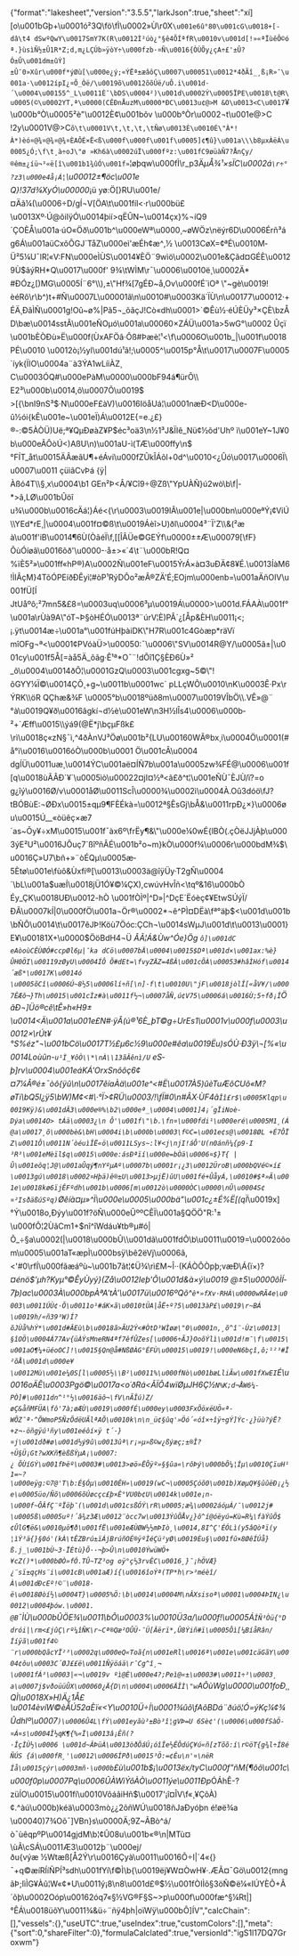 {"format":"lakesheet","version":"3.5.5","larkJson":true,"sheet":"xí][o\u001bGþ+\u0001ó²3Q\fö\fÌ\u0002»Ù\r0X`\u001e6û°80\u001cG\u0018+[­dâ\t4 dSwºQwY\u0017SmY7K(R\u0012Ì²úò¿°§ê4ÕÍªfR\u0010v\u001d[!»«ªÏùêÔ©óª.}ùsìÑ½±Û1R*Z;d,m¿LÇÚb»ÿòY÷\u000fzb·¤Ñ\u0016{ÒÙÕy¿çA÷£'±Û?Ó±Û\u001dm±ûÝ]±Û¯0»Xûr\u000f*ýØù[\u000e¿ý;«ÝËª±æâôÇ\u0007\u00051\u0012*4ðÃî_¸ß¡R»¯\u001a·\u0012ípI­¿¤Õ_Òë/\u0019õ\u0012õõÚë/uÔ.i\u001d·´\u0004\u00155^_L\u0011È¯\bDS\u0004²)\u001d\u0002Ý\u0005ÏPE\u0018\t@R\u0005(©\u0002YT,ª\u0000(CÊÐnÅuzM\u0000*ÐC\u0013u¢@>M &O\u0013<C\u0017`¥\u000b°Ò\u0005²è\"\u0012È¢\u001bõv \u000b°Òr\u0002¬t\u001e@>C !2y\u0001V@>C`õ\t\u0001V\t,\t,\t,\tÑø\u0013È\u0010É\"À*!À*)èó¤@¾¤@¾¤@¾¤ÈAÔÉ×Ë<ß\u000f\u000f\u001f\u0005]¢¶û}\u001a\\\b8µxÀëÁ\u0005¿Ó;\f\t¸à÷oJ\"ø »Kh6à\u0002úÏ\u000fºz:\u001fC9øüàÑ7?ÅnÇy/®êm±¿íü¬³«ë[î\u001b1¾ûÓ\u001f»`¦øþqw\u000fÌ\r_p3Ä_µÅ¾¹×sÏC\u0002á`\r÷°?z3\u000e4å¡Á¦`\u00012±¶öc\u001e  Q}!37d¾XyÓ\u00000_¡ü yø:Ö[}RU\u001e/¤Äã¼(\u0006÷D/gÍ¬V[ÖA\t\u001fíl<·r\u000bü£\u0013Xº·Ú@õiIÿÓ\u0014þií>qËÛN~\u0014çx­}%¬íQ9´ÇOÈÅ\u001a·úO«Öð\u001b^\u000eWª\u0000¸~øWÖz\nëýr6D\u0006Érñ³ág6Á\u001aüCxõÕGJ´TåZ\u000eì'æÉh¢æ^,½ \u0013CøX=¢ªÉ\u0010M­Ü²5¼U¯lR¦«V­:FN\u000eÌÙS\u0014¥ÈÖ¨9wìö\u0002\u001e&Çãd¤GÉÈ\u00129Ù$ãýRH*Q\u0017\u000f' 9¾\tWÌM\r¯\u0006\u0010ë¸\u0002Ä*#ÐÓz¿[)MG\u0005Í¨6°\\),±\"Hf¾[7gÉÐ~å,Ov\u000fÉ`ìOª \"~gè\u0019!èéRô\r\b^)t+#Ñ\u0007L\u00001ã\n\u0010#\u0003Kä`ÏÙ\n\u00177\u00012·+ÉÄ¸ÐâÌÑ\u0001g!Oû~ø%|Pã5¬_õãçJ!Cò«dh\u0001>`©Êù½·éÚÈÜy³×ÇÈ\bzÅD\bæ\u0014sstÂ\u001eÑOµó\u001a\u00060×ZÁÜ\u001a>5wG°\u0002 Ûçï \u001bÈÒÐù»Ë\u000f(ÙxAFÖâ·Ôß#Þæè¦¹<\f\u0006O\u001b_|\u001f\u0018PÉ\u0010 \u0012ò¡½yl\u001dú¹ã!;\u0005^\u0015p°Å\t\u0017\u0007F\u0005`íyk{ÏIO\u0004a¨à3ÝA1wLíiÀZ¸ C\u0003ÓQ#\u000ePàM\u0000\u000bF94á¶ürÕ\\ E2³\u000b\u0014,ô\u0007Õ\u0019$>[{\bnI9nS³$·N\u000eF£àV)\u0016IöåUá¦\u0001næÐ<D\u000e-û½ói{kÊ\u001e~\u001eÏ)Á\u0012E{=e.¿£}®-:©5ÀÒÜ)Uë;ª¥QµÐøàZ¥P$éc³oä3\n½1³J&ÏIê_Nü¢½õd'Uhº ì\u001eY~1J¥0b\u000eÃÔòÚ<)AßU\n)\u001aU-­ì(TÆ\u000ffy\n$°FÍT_åt\u0015ÄÂæâU¶+éÁvi\u000fZÛkÎÁõl+0d^\u0010<¿Ûó\u0017\u0006Ï\u0007\u0011 çüìãCvÞá {ÿ|Àßó4T\\§¸x\u0004\b1 GEn²Þ<Â/¥Cî9÷@Zß\"YpUÀÑ}ú2wò\b\f|­*>â,LØ\u001bÛöîu¾\u000b\u0016cÄá¦}Áé<{\r\u0003\u0019lÂ\u001e|\u000bn\u000eªÝ¡¢ViÚ\\YEd*rE¸|\u0004\u001f¤©ß\t\u0019Áèî>U)ðl\u0004³¨Ï'Z\\&(²æà\u001f'iB\u0014¶6Ù(ÒãéÏ\f,[[ÎÂÜe©GEÝf\u0000±±Æ\u00079[\fF}ÕùÓíøâ\u0016ôð'\u0000-·å±>«´4\t¨\u000bR!Q¤%ïÈ5²»\u001ff«hP®)A\u0002Ñ\u001eF\u0015ÝrÁ×à¤3uÐÄ¢8¥É.\u0013ÍàM6!ÌlÂçM}4TõÓPEíðÐÊyì¦#òP¹RýDÔo²æÂ®ZÄ'É;EOjm\u000enb=\u001aÄñOlV\u001fÜ[ÍJtUåºô;²7mn5&£8=\u0003uq\u0006³µ\u0019Á\u0000>\u001d.FÁAÀ\u001f°\u001a\rÙà9A\"óT¬Þ§òHÉÓ\u0013ª¨úrV¦È)PÂ´¿[Åp&ÈH\u0011¡<;¡.ÿt\u0014æ÷\u001a°\u001fúHþàiDK\"H7R\u001c4Gòæp*räVï mîOFg¬ª<\u0001¢PVóàÜ>\u00050:¯\u0006\"SV\u0014R@Y/\u0005â±|\u001cy\u001f5Å[=àå­5Ä_õãg·Ê¹ª*O¯¨!dÕî1Ç§ÈÐ6Ù»² _õ\u0004\u0014ðÕ¦\u0001GzQ\u0003\u001cgxg~5©\"!õGYY¼Ï©\u0014ÇÕ¸+g~\u0011b\u0001wc` pLLçWÔ\u0010\nK\u0003Ê·Px\rÝRK\\öR QÇhæ&­¾F \u0005°b\u0018ºüð8m\u0007\u0019VÎbÖ\\.VÊ»@¨ °à\u0019Q¥ð\u0016âgkí¬d½è\u001eW\n3H½lÎs4\u0006\u000b­²+`Æff\u0015\\ýá9(@Ë*j\bçµFßk£\rì\u0018ç«zN§¯ì,^4ðÀnVJ³Öø\u001b²{LU\u00160WÃ®bx¸i\u0004Ö\u0001(#å°ì\u0016\u0016óÒ\u000b\u0001 Ö\u001cÂ\u0004dgÍÜ\u0011uæ¸\u0014ÝC\u001aë¤ÍÑ7b\u001a\u0005zw¾FÉ@\u0006\u001f[q\u0018ùÃÂÐ`¥´\u0005ìò\u00022¤jI¤½ª<ã£ð^t¦\u001eÑÙ¯ÈJÙ/ï?=o g¿îý\u0016Ø/v\u0001åØ\u0011ScÎ\u0000¾\u0002ì\u0004À.Oû3dóö\fJ?tBÓBùE:¬ØÐx\u0015±qµ9¶FÈÉkà=\u0012ª§ÊsGj\bÅ&\u0011rpÐ¿×}\u0006øu\u0015Ú__«òüêç×æ7´as~Õy¥÷xM\u0015\u001f¯àx6º\frËy¶&\"\u000e¼0wÉ{lBÒ(.çÒëJJjÀþ\u0003ýE²U²\u0016JÔuç7`ßîºñÂÉ\u001b²o~m}kÒ\u000f¾\u0006r\u000bdM¾$\u0016Ç»U7\bñ+»¨òÉQµ\u0005æ­5Ètø\u001e\fùô&Ùxfí®[\u0013\u0003ä@îÿÜy·T2gÑ\u0004´\bL\u001a$uæÍ\u0018jÜ1Ó¥©¼ÇX),cwúvHvÎñ<\tqº&16\u000bÒÉy_ÇK\u0018UÐ\u0012-hÒ \u001fÒÌº|^D»|^DçE´Ëóèç¢¥EtwSÚýÏ/ÐÃ\u0007kÍ|0\u000fÖ\u001a¬Ör®\u0002*¬ê^PÌ¤DËà\fª°äþ$<\u001d\u001b\bÑÔ\u0014\t\u0017êJÞ!Köù7Öóc:ÇCh¬\u0014sWµJ\u001d\t\u0013\u0001}E¥\u00181X+\u0000$ÖöBdH4¬Ü _ÂÃ¦Á&_Ùw^Óe}Ög `ô]\u001dCeAòoùCÊÙØÓ#ccpØl6µ|¯ka dCö\u0007bÄ\u0004\u0015$Dª\u001d×\u001ax:%è}ÛH0ÖI\u00119zØyU\u0004ÍÔ Õ#dEt=\fvyZÄZ=4ßÂ\u001cÕÀ\u00053#hâÌHóf\u0014´æß*\u0017K\u0014ó \u0005õCî\u0006Ú~8½5\u0006lí÷ñ[\n]·f\t\u0010U\"jF\u0018jòlÎ[«åV¥/\u0007ÊÆô¬}Th\u0015\u001cÌz#à\u0011f½¬\u0007åÑ,ú¢V75\u0006á\u0016Ù;5÷fð¡Î`ÖãÐ¬]Üö®cê\tÊ»h«H9±\u0014<Ä\u001a\u001e£N#·ÿÂ(ú®¹6È_þT©g÷UrEs1\u0001v\u000f\u0003\u0012×\rÚt¥°S%éz\"¬\u001bCö\u0017T½£µ6c½9\u000e#êa\u0019Ëu)sÓÙ·Ð3ÿ\\¬[%«\u0014Loùûn-`u¹Ì_¥ôÒ\\*\nÀ\\13ãÂênì/U` eS­þ]rv\u0004\u001eáKÁ'OrxSnôôç6¢¤7¼Â®é±¯òô{ÿû\n\u0017êíaÀä\u001e^<#Ë\u0017À5)ûèTuÆôCUõ«M?øTí\bQ5l¿ÿ5\bW)M¢<#\\·°Ï>¢RÜ\u0003/!\fÏ#0\n_#ÂX·ÙF4ã`Îî£r$\u0005Klqp\u0019Kÿ)&\u001dÂ3\u000e®%\b2\u000eª_\u0004\u0001]4¡´gÎiNoè-Dýa\u0014O> tÁä\u0003¿\n Ô'\u001f\"\b.\fn¤\u000fdi¹\u000eré\u0005M1¸(Á@a\u0017¸õ\u000bè&\bH\u0004i\b\u000b\u0003\f©C=\u001e¢s@\u0018ØL +É7ÔÏZ\u0011Ô\u0011N´òéuìÎË«ö\u0011LSys~:l¥<j\njI!áÔ'U(n0ánñ¼{p9·I³R³\u001eMèïl$q\u0015\u000e:ásÐªïí\u000e=bÒä\u0006¤$}T{ |Û\u001eôq¦J@\u001aÛqý¶nYºµAº\u0007b\u0001r¡¿3\u0012ÜroB\u000bQVé©×í£\u0013gú\u0018\u0002¤Hþä)ê®±U\u0013>µjË)ûU\u001fé+ÛåyÁ,\u0010#$ª»Ã\u001e\u0018kø6ïjÊFºdh\u001b\u0006[m\u0012ò\u0000ÒC\u0000\nÛ\u0004S¢¤²IsðäßúSºq)`Øêíà¤µ»^Ï\u000e\u0005\u000bä\"\u001c¿±É%Ë[(qÏ_\u0019x]°Ý\u0018o,Ðýy\u001f?öÑ\u000eÛººCÊÏ\u001a§QÖÖ\"R:¹±\u000fÔ¦2ÙãCm1+$nî^îWdáu¥tb®µ#ó|Õ_÷§a\u0002(|\u0018\u000bÛ\\\u001dã\u001fdÕ\b\u0011\u0019=\u0002óôom\u0005\u001aT«æpÌ\u000bsÿ\bê2ëVj\u0006â,<'#0\rfÍ\u000fãæáºù~\u001b7ãt¦¢Ü¾\rì£M~Î··(KÁÒÔÒpþ;væÐ\\Á{ï×)?*¤énö$'µh?Kyµ°©ÊyÙyý}(Zå\u0012Ieþ'Õ\u001d&_à×ý\u0019 @±5\u0000ôÌÍ­7þ)ac\u0003À\u000bpÀªA'tÀ'\u0017ü\u0016ºQõ^`ê*»fXv·RHÁ\u0000wRÃ4e\u0003\u0011ÚÙ¢·Õ\u0011o¹#áK×ã\u0010tÜA|åË÷º?5\u0013àP£\u0019\r~BÁ\u0019h/«ñ39³W)Í?õJÙå%hÝ*\u001d#ÂEù\b\u0018ã>ÃU2Ý<#ÒtD³WÌøæ\"0\u0001n,¸õ^î¨-Ùz\u0013|§îOÖ\u0004Á77Av{üÀÝsMneRN4ªf7êfÛZes[\u0006÷ÃJ}OoõÝlì\u001d!m¯\f\u0015\u001aO¶¼+üéoOC]!\u0015§Qn@å#NßØÀG°ÉFÙ\u00015\u0019!\u000eN6bçî,ô;¹²³#Ï²õÅ\u001d\u000e¥\u0012Mù\u001e¼0S[l\u0005½\\B²\u0011%\u000fNò\u001bæLliÃw\u001fXwEI`É\u0016oÄÊ\u0003Pgö©\u0017a<o´ðRá<ÃÏÔ4wïØµJH6Ç½`N%K;d¬ÅW6¼­PÒ]#\u0011dn^¹°½\u0016äô¬\fV\nÃÎú)Z/øÇ&åñMFÜA\fô'7à;øÆÙ\u0019\u000fÉ\u000ey\u0003FxÕöxëUÖ«ª­WÕZ¯ª·^ÕWmoP5ÑzÕdëUÃlªAÕ\u0010k\n­\n_ü¢§ûq'»Öó´«óî×÷îÿ÷gÝ]Ýc·¿}üù?ýË?+z¬-öñgÿú¹ñy\u001eéôí×ÿ t´·}¤j\u001dð#ø\u001d½ý9û\u0013ûª\r¡»µ»ß©w¿ßýæç;±®Î?÷Ü§Ü¡Gt?wXKñ¶èßßÝµA¡\u0007:¿ ÕÙíGÝ\u001fÞëº\u0003#\u0013>øö»ËÔÿº»§§ûa«\rôÞý\u000bÕ¼¦Íµ\u0010ÇïuH¹1=~?\u000eÿg:©7@'T\b:É§Óµ\u0010ÊH»\u0019(wC¬\u0005Çóõ0\u001b)XøµQ¥§ûûëÐ¡¿½e\u0005üo/Ñõ\u0006õÚøcçc£þ×Ê°VU0b¢U\u0014k\u001e¡n­\u000f~ÔÂfÇ¨ºÏöþ¯(\u001d\u001csßÓÝ\rR\u0005;æ¾\u0002áóµÁ/¯\u0012j# \u0005ß\u0005uº!´â¾z3Æ\u0012¨òcc7w\u0013ÝûÕÅv¿}ô^í@óëyú=Kù=R¼\fàÝûÕ$¢ÛlG¶ë&\u0010µö¶ð\u001fË\u001eÆÙØW½½mÞIò¸\u0014,8I^Ç'ÉÓLì(y5âQòªï(y¦ìÝ³ä{}§0ó'(kÀ\tÊZBrú±ïÁjBrúñOÉ®ÿºÌéÇü²yØ\u0019Èu§\u001fû×8ØêÍÚå}ß.j_\u001bÙ~3·ÏÈtù}Õ··¬þ>Û\n\u0010ÝwüWÖ+¥cZ()*\u000bØÒ»fÓ.TÛ~TZ³og oÿ°ç½3rvÊC\u0016¸}¯¡hÖVÆ}¿¨sï±qçHs¨i\u001cB\u001aÆ)í{\u0016îoÝª(TP*h\r>³méèî/À\u001dÐcEº!©¨\u0018­ë\u0018Øòí½\u0004T}\u0005%Ö:\b\u0014\u0004M\nÂXsisoª\u0001\u0004ÞIN¿\u0012\u0004þów.\u0001.@B`¯ÌÙ\u000bÛÖE¾\u0011\bÕ\u0003%\u0010Ü3a/\u000f!\u0005Á`Î­Ñ³Òü{°D drói|\rm<£jûÇ\rº¼îÑK\r~Cª®Qæ²OÛÜ·¯Ü[Âërï*,Û8Ýiñ#ï\u0005Ôì[¼BíåRân/Ííÿã\u001f4©¨r\u000bQãcYÏ²³\u0002q\u000e­Q«Toã{n\u001eRl\u0016ª\u001e\u001cäGãY\u0004¢ôu\u0003C´ØJ££ë\u0011Ñÿöáä\r¯Cg^î¸¬ \u0001fÁ³\u0003|«¬\u0019v ºì@È\u000e4?;Peì@«±\u0003#\u0011÷³\u0003¸ a\u0007j$vðoüüÛX\u00060¿Ä{D\n\u0004\u0006ÄÎÌ\"w`AÕùWg\u0000\u001foÐ¸¸QÌ\u0018X»H)Ä¿1Å£\u0014èvíW©èÂÚ52aÈï«<Y\u0010Ü÷Í\u0001¾ûõ\fAõBDá¨ðúö¦Ó=ýKç¼¢¾Ûdhlº\u0007`)\u0006Û4L\fÝ\u001eyãù³±Bò³î¦gVÞ=U 6Sè¢'(\u0006\u000fSàÖ­¤Á¤s\u0004Î½qK¶{%«Ï\u0013â¡Êñ(?·ÎçÌÙ½\u0006 \u001d~ÂÞüÀ\u0013òðÕáÚ¡óîÎe½ÊÔdúÇ¥ú«ñ[zTõõ:í\r©öT{g¾l÷Í8éÑÚS {á\u000fR¸'\u0012\u0006ÍPð\u0015³Ö:=¢Êu\n'¤\nëRÍå\u0015çýr\u0003mñ·\u000b`_£ù\u001b$¡\u0013ëx/tyC\u000f\"ñM{¶õõ\u001c\u000f0p\u0007Pq\u0006ÛÀWìÝôÀÒ\u0011ýe\u0011Ðp*ÓÁhÊ-?züÍO\u0015\u001fí\u0010VôáâiHñ$\u0017'¡î¤ÎV\f«¸¥ÇõÀ)¢.^àú\u000b)kéä\u0003mò¿¿2õñWÚ\u0018ñJaÐyóþn é!øë¾a \u00040)7¾Oõ­¯]VBn}s\u0000Ä;9Z~ÃBò^á/ò¯ùêqpºP\u0014gjdM\b¦¢Û08u\u001b«®\n|MTù¤\\ùÃ\\cSÁ\u0011Æ3\u0012þ¨\u000ej/ðu{výæ ½Wtæß[Å2Ý\r\u0016Çyà\u0011\u0016Õ÷I|`4«{}¯+q©æíRÍíÑPÍ³sdh\u001fYí\f©Ì\b{\u0019ëj¥W¤ÒwH¥·.ÆÃ¤¯Gö\u0012{mngãÞ;IìÌG¥Àû¦W«¢*U\u0011ý¡8\n8\u001d£®$½\u001fÒIÌõ§3öÑ©ë¼«IÚYÈÕ+Â´õþ\u0002Oóp\u00162óq7«§½VG®F§S~>p\u000f\u000fæ^§¼Rt|]°ÊÁ\u0018üõY\u0011¾&ü÷¨ñÿ4þh|oïWÿ\u000bÔ]ÍV","calcChain":[],"vessels":{},"useUTC":true,"useIndex":true,"customColors":[],"meta":{"sort":0,"shareFilter":0},"formulaCalclated":true,"versionId":"igS1l17DQ7Groxwm"}